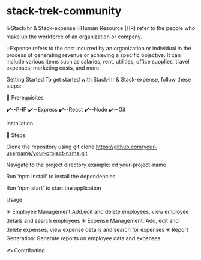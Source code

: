 # stack-trek-community
☕Stack-hr & Stack-expense
💡Human Resource (HR) refer to the people who make up the workforce of an organization or company.

💡Expense refers to the cost incurred by an organization or individual in the process of generating revenue or achieving a specific objective. It can include various items such as salaries, rent, utilities, office supplies, travel expenses, marketing costs, and more.

Getting Started
To get started with Stack-hr & Stack-expense, follow these steps:

📔 Prerequisites

✔️--PHP
✔️--Express
✔️--React
✔️--Node
✔️--Git

Installation

👣 Steps:

Clone the repository using git clone https://github.com/your-username/your-project-name.git

Navigate to the project directory example: cd your-project-name

Run 'npm install' to install the dependencies

Run 'npm start' to start the application

Usage

✳️ Employee Management:Add,edit and delete employees, view employee details and search employees
✳️ Expense Management: Add, edit and delete expenses, view expense details and search for expenses
✳️ Report Generation: Generate reports on employee data and expenses

✍️ Contributing

💠Fork this repository
💠Create a new branch (git checkout -b feature/your-feature-name)
💠Make your changes and commit them:
--git add .
--git commit -m "Add your message"
--git commit -m "Add functionality in adding expense"
--You can add emoji "🔧 Fixing codes in dashboard page"

Here's the link for emoji's: https://gitmoji.dev/<br>
☑️Click the emoji you want it will be automatically copied.<br>
☑️Then paste on your commit message.
💠Push to the branch
--git push origin feature/your-feature-name

🔶 Can use Visual Studio Code directly
Step 1: Click Source Control (Ctrl+Shift+G)
Step 2: Add files/packages you want to commit on Stage Changes
Step 3: Put an emoji in the message box with commit message (be specific)
Step 4: Click --Commit--
Step 5: Click the 3(three) dots above the click Push

Check you github if there's an update. If none, try to Pull then Push again...


🎉 Happy Coding!
